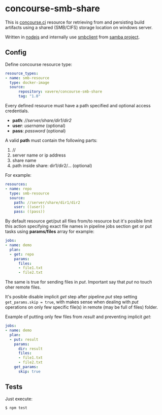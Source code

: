 # concourse-smb-share

This is [concourse.ci](https://concourse-ci.org/) resource for retrieving from and persisting build artifacts using a shared (SMB/CIFS) storage location on windows server.

Written in [nodejs](https://nodejs.org) and internally use [smbclient](https://www.samba.org/samba/docs/current/man-html/smbclient.1.html) from [samba project](https://www.samba.org/).

## Config

Define concourse resource type:

```yaml
resource_types:
- name: smb-resource
  type: docker-image
  source:
      repository: vavere/concourse-smb-share
      tag: "1.0"
```

Every defined resource must have a path specified and optional access credentials.

- **path**: _//server/share/dir1/dir2_
- **user**: _username_ (optional)
- **pass**: _password_ (optional)

A valid **path** must contain the following parts:

1. //
2. server name or ip address
3. share name
4. path inside share: dir1/dir2/... (optional)

For example:

```yaml
resources:
- name: repo
  type: smb-resource
  source:
    path: //server/share/dir1/dir2
    user: ((user))
    pass: ((pass))
```

By default resource get/put all files from/to resource but it's posible limit this action specifying exact file names in pipeline jobs section get or put tasks using **params/files** array for example:

```yaml
jobs:
- name: demo
  plan:
  - get: repo
    params:
      files:
      - file1.txt
      - file2.txt
```

The same is true for sending files in _put_. Important say that _put_ no touch oher remote files.

It's posible disable implicit _get_ step after pipeline _put_ step setting `get_params.skip = true`, with makes sense when dealing with _put_ operations on only few specific file(s) in remote (may be full of files) folder.

Example of putting only few files from _result_ and preventing implicit _get_:

```yaml
jobs:
- name: demo
  plan:
  - put: result
    params:
      dir: result
      files:
      - file1.txt
      - file2.txt
    get_params:
      skip: true
```

## Tests

Just execute:

```bash
$ npm test
```